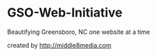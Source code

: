 GSO-Web-Initiative
==================

Beautifying Greensboro, NC one website at a time

created by http://middle8media.com